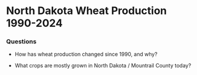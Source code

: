 # North Dakota Wheat Production 1990-2024

### Questions
- How has wheat production changed since 1990, and why?

- What crops are mostly grown in North Dakota / Mountrail County today?


